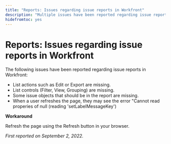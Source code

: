```yaml
---
title: "Reports: Issues regarding issue reports in Workfront"
description: "Multiple issues have been reported regarding issue reports in Workfront."
hidefromtoc: yes
---
```


# Reports: Issues regarding issue reports in Workfront

The following issues have been reported regarding issue reports in Workfront:

* List actions such as Edit or Export are missing.
* List controls (Filter, View, Grouping) are missing.
* Some issue objects that should be in the report are missing.
* When a user refreshes the page, they may see the error "Cannot read properies of null (reading 'setLabelMessageKey')

**Workaround**

Refresh the page using the Refresh button in your browser.

_First reported on September 2, 2022._

